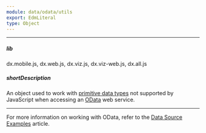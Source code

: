 ```yaml
---
module: data/odata/utils
export: EdmLiteral
type: Object
---
```

---
##### lib
dx.mobile.js, dx.web.js, dx.viz.js, dx.viz-web.js, dx.all.js

##### shortDescription
An object used to work with [primitive data types](https://www.odata.org/documentation/odata-version-2-0/overview/#AbstractTypeSystem) not supported by JavaScript when accessing an [OData](https://www.odata.org) web service.

---
For more information on working with OData, refer to the [Data Source Examples](/concepts/30%20Data%20Layer/51%20Data%20Source%20Examples/2%20OData '/Documentation/Guide/Data_Layer/Data_Source_Examples/#OData') article.